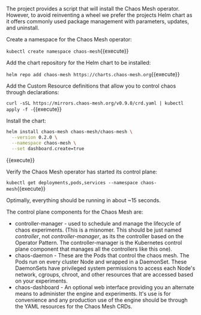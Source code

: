 The project provides a script that will install the Chaos Mesh operator. However, to avoid reinventing a wheel we prefer the projects Helm chart as it offers commonly used package management with parameters, updates, and uninstall.

Create a namespace for the Chaos Mesh operator:

`kubectl create namespace chaos-mesh`{{execute}}

Add the chart repository for the Helm chart to be installed:

`helm repo add chaos-mesh https://charts.chaos-mesh.org`{{execute}}

Add the Custom Resource definitions that allow you to control chaos through declarations:

`curl -sSL https://mirrors.chaos-mesh.org/v0.9.0/crd.yaml | kubectl apply -f -`{{execute}}

Install the chart:

```bash
helm install chaos-mesh chaos-mesh/chaos-mesh \
  --version 0.2.0 \
  --namespace chaos-mesh \
  --set dashboard.create=true
```
{{execute}}

Verify the Chaos Mesh operator has started its control plane:

`kubectl get deployments,pods,services --namespace chaos-mesh`{{execute}}

Optimally, everything should be running in about ~15 seconds.

The control plane components for the Chaos Mesh are:

- controller-manager - used to schedule and manage the lifecycle of chaos experiments. (This is a misnomer. This should be just named _controller_, not _controller-manager_, as its the controller based on the Operator Pattern. The controller-manager is the Kubernetes control plane component that manages all the controllers like this one).
- chaos-daemon - These are the Pods that control the chaos mesh. The Pods run on every cluster Node and wrapped in a DaemonSet. These DaemonSets have privileged system permissions to access each Node's network, cgroups, chroot, and other resources that are accessed based on your experiments.
- chaos-dashboard - An optional web interface providing you an alternate means to administer the engine and experiments. It's use is for convenience and any production use of the engine should be through the YAML resources for the Chaos Mesh CRDs.

